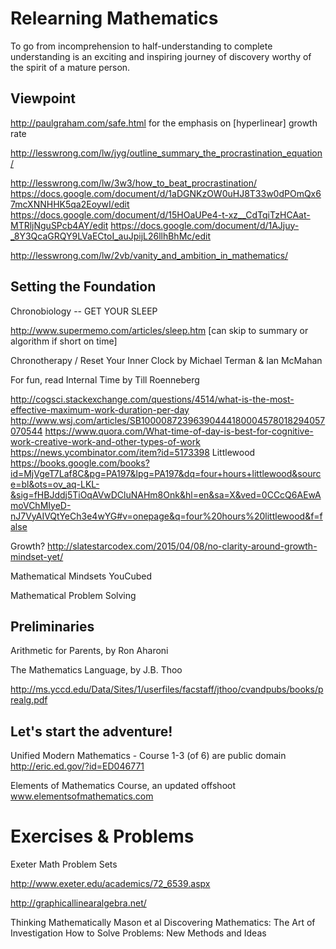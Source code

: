 # Relearning Mathematics
To go from incomprehension to half-understanding to complete understanding 
is an exciting and inspiring journey of discovery
worthy of the spirit of a mature person. 

## Viewpoint
http://paulgraham.com/safe.html for the emphasis on [hyperlinear] growth rate

http://lesswrong.com/lw/jyg/outline_summary_the_procrastination_equation/

http://lesswrong.com/lw/3w3/how_to_beat_procrastination/
https://docs.google.com/document/d/1aDGNKzOW0uHJ8T33w0dPOmQx67mcXNNHHK5qa2EoywI/edit
https://docs.google.com/document/d/15HOaUPe4-t-xz__CdTqiTzHCAat-MTRljNguSPcb4AY/edit
https://docs.google.com/document/d/1AJjuy-_8Y3QcaGRQY9LVaECtoI_auJpijL26llhBhMc/edit

http://lesswrong.com/lw/2vb/vanity_and_ambition_in_mathematics/


## Setting the Foundation
Chronobiology -- GET YOUR SLEEP

http://www.supermemo.com/articles/sleep.htm [can skip to summary or algorithm if short on time]

Chronotherapy / Reset Your Inner Clock by Michael Terman & Ian McMahan

For fun, read Internal Time by Till Roenneberg

http://cogsci.stackexchange.com/questions/4514/what-is-the-most-effective-maximum-work-duration-per-day
http://www.wsj.com/articles/SB10000872396390444180004578018294057070544
https://www.quora.com/What-time-of-day-is-best-for-cognitive-work-creative-work-and-other-types-of-work
https://news.ycombinator.com/item?id=5173398
Littlewood
https://books.google.com/books?id=MjVgeT7Laf8C&pg=PA197&lpg=PA197&dq=four+hours+littlewood&source=bl&ots=ov_aq-LKL-&sig=fHBJddj5TiOqAVwDCluNAHm8Onk&hl=en&sa=X&ved=0CCcQ6AEwAmoVChMIyeD-nJ7VyAIVQtYeCh3e4wYG#v=onepage&q=four%20hours%20littlewood&f=false


Growth?
http://slatestarcodex.com/2015/04/08/no-clarity-around-growth-mindset-yet/

Mathematical Mindsets
YouCubed

Mathematical Problem Solving


## Preliminaries

Arithmetic for Parents, by Ron Aharoni

The Mathematics Language, by J.B. Thoo

http://ms.yccd.edu/Data/Sites/1/userfiles/facstaff/jthoo/cvandpubs/books/prealg.pdf

## Let's start the adventure!

Unified Modern Mathematics - Course 1-3 (of 6) are public domain
 http://eric.ed.gov/?id=ED046771

Elements of Mathematics Course, an updated offshoot
www.elementsofmathematics.com

# Exercises & Problems

Exeter Math Problem Sets

http://www.exeter.edu/academics/72_6539.aspx


http://graphicallinearalgebra.net/

Thinking Mathematically Mason et al
Discovering Mathematics: The Art of Investigation
How to Solve Problems: New Methods and Ideas
